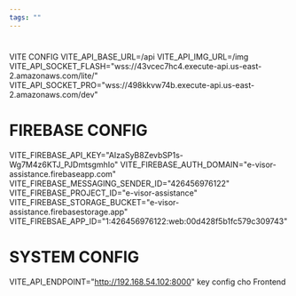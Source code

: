 ```yaml
---
tags: ""
---
```

# 
VITE CONFIG
VITE_API_BASE_URL=/api
VITE_API_IMG_URL=/img
VITE_API_SOCKET_FLASH="wss://43vcec7hc4.execute-api.us-east-2.amazonaws.com/lite/"
VITE_API_SOCKET_PRO="wss://498kkvw74b.execute-api.us-east-2.amazonaws.com/dev"
# FIREBASE CONFIG
VITE_FIREBASE_API_KEY="AIzaSyB8ZevbSP1s-Wg7M4z6KTJ_PJDmtsgmhIo"
VITE_FIREBASE_AUTH_DOMAIN="e-visor-assistance.firebaseapp.com"
VITE_FIREBASE_MESSAGING_SENDER_ID="426456976122"
VITE_FIREBASE_PROJECT_ID="e-visor-assistance"
VITE_FIREBASE_STORAGE_BUCKET="e-visor-assistance.firebasestorage.app"
VITE_FIREBSAE_APP_ID="1:426456976122:web:00d428f5b1fc579c309743"
# SYSTEM CONFIG
VITE_API_ENDPOINT="http://192.168.54.102:8000"
key config cho Frontend